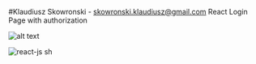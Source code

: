 #Klaudiusz Skowronski - skowronski.klaudiusz@gmail.com
React Login Page with authorization


![alt text](https://user-images.githubusercontent.com/6311412/32380673-ee95be8a-c0b0-11e7-9b43-53328ccf8789.png)

![react-js sh](https://user-images.githubusercontent.com/6311412/32380989-dddaff0a-c0b1-11e7-8277-9868a4d2c901.png)
